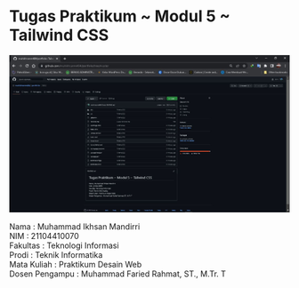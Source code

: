 # Tugas Praktikum ~ Modul 5 ~ Tailwind CSS

<img src="github.JPG">

Nama : Muhammad Ikhsan Mandirri <br>
NIM : 21104410070 <br>
Fakultas : Teknologi Informasi <br>
Prodi : Teknik Informatika <br>
Mata Kuliah : Praktikum Desain Web <br>
Dosen Pengampu : Muhammad Faried Rahmat, ST., M.Tr. T
